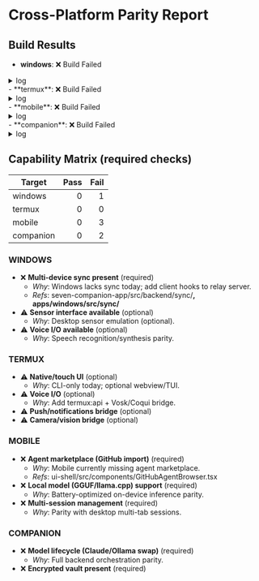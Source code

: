 # Cross-Platform Parity Report

## Build Results
- **windows**: ❌ Build Failed
<details><summary>log</summary>

```

```
</details>
- **termux**: ❌ Build Failed
<details><summary>log</summary>

```

```
</details>
- **mobile**: ❌ Build Failed
<details><summary>log</summary>

```

```
</details>
- **companion**: ❌ Build Failed
<details><summary>log</summary>

```

```
</details>

## Capability Matrix (required checks)
| Target | Pass | Fail |
|---|---:|---:|
| windows | 0 | 1 |
| termux | 0 | 0 |
| mobile | 0 | 3 |
| companion | 0 | 2 |

### WINDOWS
- ❌ **Multi-device sync present** (required)
  - _Why_: Windows lacks sync today; add client hooks to relay server.
  - _Refs_: seven-companion-app/src/backend/sync/**, apps/windows/src/sync/**
- ⚠️ **Sensor interface available** (optional)
  - _Why_: Desktop sensor emulation (optional).
- ⚠️ **Voice I/O available** (optional)
  - _Why_: Speech recognition/synthesis parity.

### TERMUX
- ⚠️ **Native/touch UI** (optional)
  - _Why_: CLI-only today; optional webview/TUI.
- ⚠️ **Voice I/O** (optional)
  - _Why_: Add termux:api + Vosk/Coqui bridge.
- ⚠️ **Push/notifications bridge** (optional)
- ⚠️ **Camera/vision bridge** (optional)

### MOBILE
- ❌ **Agent marketplace (GitHub import)** (required)
  - _Why_: Mobile currently missing agent marketplace.
  - _Refs_: ui-shell/src/components/GitHubAgentBrowser.tsx
- ❌ **Local model (GGUF/llama.cpp) support** (required)
  - _Why_: Battery-optimized on-device inference parity.
- ❌ **Multi-session management** (required)
  - _Why_: Parity with desktop multi-tab sessions.

### COMPANION
- ❌ **Model lifecycle (Claude/Ollama swap)** (required)
  - _Why_: Full backend orchestration parity.
- ❌ **Encrypted vault present** (required)
